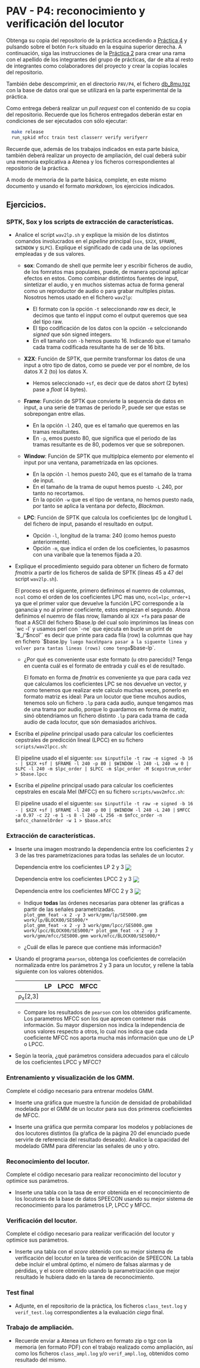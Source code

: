 PAV - P4: reconocimiento y verificación del locutor
===================================================

Obtenga su copia del repositorio de la práctica accediendo a [Práctica 4](https://github.com/albino-pav/P4)
y pulsando sobre el botón `Fork` situado en la esquina superior derecha. A continuación, siga las
instrucciones de la [Práctica 2](https://github.com/albino-pav/P2) para crear una rama con el apellido de
los integrantes del grupo de prácticas, dar de alta al resto de integrantes como colaboradores del proyecto
y crear la copias locales del repositorio.

También debe descomprimir, en el directorio `PAV/P4`, el fichero [db_8mu.tgz](https://atenea.upc.edu/pluginfile.php/3145524/mod_assign/introattachment/0/spk_8mu.tgz?forcedownload=1)
con la base de datos oral que se utilizará en la parte experimental de la práctica.

Como entrega deberá realizar un *pull request* con el contenido de su copia del repositorio. Recuerde
que los ficheros entregados deberán estar en condiciones de ser ejecutados con sólo ejecutar:

~~~~~~~~~~~~~~~~~~~~~~~~~~~~~~~~~~~~~~~~~~~~~~~~~~~~~.sh
  make release
  run_spkid mfcc train test classerr verify verifyerr
~~~~~~~~~~~~~~~~~~~~~~~~~~~~~~~~~~~~~~~~~~~~~~~~~~~~~

Recuerde que, además de los trabajos indicados en esta parte básica, también deberá realizar un proyecto
de ampliación, del cual deberá subir una memoria explicativa a Atenea y los ficheros correspondientes al
repositorio de la práctica.

A modo de memoria de la parte básica, complete, en este mismo documento y usando el formato *markdown*, los
ejercicios indicados.

## Ejercicios.

### SPTK, Sox y los scripts de extracción de características.

- Analice el script `wav2lp.sh` y explique la misión de los distintos comandos involucrados en el *pipeline*
  principal (`sox`, `$X2X`, `$FRAME`, `$WINDOW` y `$LPC`). Explique el significado de cada una de las 
  opciones empleadas y de sus valores.

    * **sox**: Comando de shell que permite leer y escribir ficheros de audio, de los fomratos mas populares, puede, de manera opcional aplicar efectos en estos. Como combinar distintintos fuentes de input, sintetizar el audio, y en muchos sistemas actua de forma general como un reproductor de audio o para grabar multiples pistas.
    Nosotros hemos usado en el fichero `wav2lp`:
      - El formato con la opción `-t` seleccionando _raw_ es decir, le decimos que tanto el inpput como el output queremos que sea del tipo raw.
      - El tipo codificación de los datos con la opción `-e` selccionando _signed_ que són signed integers.
      - En ell tamaño con `-b` hemos puesto 16. Indicando que el tamaño cada trama codificada resultante ha de ser de 16 bits.

    * **X2X**: Función de SPTK, que permite transformar los datos de una input a otro tipo de datos, como se puede ver por el nombre, de los datos X 2 (to) los datos X.
      - Hemos seleccionado `+sf`, es decir que de datos _short_ (2 bytes) pase a _float_ (4 bytes).

    * **Frame**: Función de SPTK que convierte la sequencia de datos en input, a una serie de tramas de periodo P, puede ser que estas se sobrepongan entre ellas.
      - En la opción `-l` 240, que es el tamaño que queremos en las tramas resultantes.
      - En `-p`, emos puesto 80, que significa que el periodo de las tramas resultante es de 80, podemos ver que se sobreponen.
    
    * **Window**: Función de SPTK que multiplpica elemento por elemento el input por una ventana, parametrizada en las opciones.
      - En la opción `-l` hemos puesto 240, que es el tamaño de la trama de input.
      - En el tamaño de la trama de ouput hemos puesto `-L` 240, por tanto no recortamos.
      - En la opción `-w` que es el tipo de ventana, no hemos puesto nada, por tanto se aplica la ventana por defecto, _Blackman_.
    
    * **LPC**: Función de SPTK que calcula los coeficientes lpc de longitud L del fichero de input, pasando el resultado en output.
      - Opción `-l`, longitud de la trama: 240 (como hemos puesto anteriormente).
      - Opción `-m`, que indica el orden de los coeficientes, lo pasasmos con una varibale que la tenemos fijada a 20.

- Explique el procedimiento seguido para obtener un fichero de formato *fmatrix* a partir de los ficheros de
  salida de SPTK (líneas 45 a 47 del script `wav2lp.sh`).

  El proceso es el siguente, primero definimos el nuemro de columnas, `ncol` como el orden de los coeficientes LPC mas uno, `ncol=lpc_order+1` ya que el primer valor que devuelve la función LPC corresponde a la ganancia y no al primer coeficiente, estos empiezan el segundo.
  Ahora definimos el nuemro de filas nrow, llamando al `X2X +fa` para pasar de float a ASCII del fichero $base.lp del cual solo imprimimos las lineas con `wc -l` y usamos perl con `-ne` que ejecuta en bucle un print de `$_/'$ncol'` es decir que printe para cada fila (row) la columnas que hay en fichero `$base.lp` y luego hace `\n` para pasar a la siguente linea y volver para tantas lineas (rows) como tenga `$base-lp`.

  * ¿Por qué es conveniente usar este formato (u otro parecido)? Tenga en cuenta cuál es el formato de
    entrada y cuál es el de resultado.

    El fomato en forma de _fmatrix_ es conveniente ya que para cada vez que calculamos los coeficientes LPC se nos devuelve un vector, y como tenemos que realizar este calculo muchas veces, ponerlo en formato matriz es ideal: 
    Para un locutor que tiene mcuhos audios, tenemos solo un fichero `.lp` para cada audio, aunque tengamos mas de una trama por audio, porque lo guardamos en forma de matriz, sinó obtendriamos un fichero distinto `.lp` para cada trama de cada audio de cada locutor, que són demasiados arichivos.

- Escriba el *pipeline* principal usado para calcular los coeficientes cepstrales de predicción lineal
  (LPCC) en su fichero <code>scripts/wav2lpcc.sh</code>:

  El pipeline usado el el siguente:
  `sox $inputfile -t raw -e signed -b 16 - | $X2X +sf | $FRAME -l 240 -p 80 | $WINDOW -l 240 -L 240 -w 0 |`
	`$LPC -l 240 -m $lpc_order | $LPCC -m $lpc_order -M $cepstrum_order > $base.lpcc`

- Escriba el *pipeline* principal usado para calcular los coeficientes cepstrales en escala Mel (MFCC) en su
  fichero <code>scripts/wav2mfcc.sh</code>:

  El pipeline usado el el siguente:
  `sox $inputfile -t raw -e signed -b 16 - | $X2X +sf | $FRAME -l 240 -p 80 | $WINDOW -l 240 -L 240 |`
	`$MFCC -a 0.97 -c 22 -e 1 -s 8 -l 240 -L 256 -m $mfcc_order -n $mfcc_channelOrder -w 1 > $base.mfcc`
### Extracción de características.

- Inserte una imagen mostrando la dependencia entre los coeficientes 2 y 3 de las tres parametrizaciones
  para todas las señales de un locutor.
  
    Dependencia entre los coeficientes LP 2 y 3
  <img src="lp_SES000.png" align="center">

  Dependencia entre los coeficientes LPCC 2 y 3
  <img src="lpcc_SES000.png" align="center">

  Dependencia entre los coeficientes MFCC 2 y 3
  <img src="mfcc_SES000.png" align="center">
  
  + Indique **todas** las órdenes necesarias para obtener las gráficas a partir de las señales 
    parametrizadas.
    <code>
    plot_gmm_feat -x 2 -y 3 work/gmm/lp/SES000.gmm work/lp/BLOCK00/SES000/*
    plot_gmm_feat -x 2 -y 3 work/gmm/lpcc/SES000.gmm work/lpcc/BLOCK00/SES000/*
    plot_gmm_feat -x 2 -y 3 work/gmm/mfcc/SES000.gmm work/mfcc/BLOCK00/SES000/*
    </code>
    
  + ¿Cuál de ellas le parece que contiene más información?

- Usando el programa <code>pearson</code>, obtenga los coeficientes de correlación normalizada entre los
  parámetros 2 y 3 para un locutor, y rellene la tabla siguiente con los valores obtenidos.

  |                        | LP   | LPCC | MFCC |
  |------------------------|:----:|:----:|:----:|
  | &rho;<sub>x</sub>[2,3] |      |      |      |
  
  + Compare los resultados de <code>pearson</code> con los obtenidos gráficamente.
    Los parametros MFCC son los que aprecen contener más información. Su mayor dispersion nos indica la 
  independencia de unos valores respecto a otros, lo cual nos indica que cada coeficiente MFCC nos aporta
  mucha más información que uno de LP o LPCC.
  
- Según la teoría, ¿qué parámetros considera adecuados para el cálculo de los coeficientes LPCC y MFCC?

### Entrenamiento y visualización de los GMM.

Complete el código necesario para entrenar modelos GMM.

- Inserte una gráfica que muestre la función de densidad de probabilidad modelada por el GMM de un locutor
  para sus dos primeros coeficientes de MFCC.
  
- Inserte una gráfica que permita comparar los modelos y poblaciones de dos locutores distintos (la gŕafica
  de la página 20 del enunciado puede servirle de referencia del resultado deseado). Analice la capacidad
  del modelado GMM para diferenciar las señales de uno y otro.

### Reconocimiento del locutor.

Complete el código necesario para realizar reconociminto del locutor y optimice sus parámetros.

- Inserte una tabla con la tasa de error obtenida en el reconocimiento de los locutores de la base de datos
  SPEECON usando su mejor sistema de reconocimiento para los parámetros LP, LPCC y MFCC.

### Verificación del locutor.

Complete el código necesario para realizar verificación del locutor y optimice sus parámetros.

- Inserte una tabla con el *score* obtenido con su mejor sistema de verificación del locutor en la tarea
  de verificación de SPEECON. La tabla debe incluir el umbral óptimo, el número de falsas alarmas y de
  pérdidas, y el score obtenido usando la parametrización que mejor resultado le hubiera dado en la tarea
  de reconocimiento.
 
### Test final

- Adjunte, en el repositorio de la práctica, los ficheros `class_test.log` y `verif_test.log` 
  correspondientes a la evaluación *ciega* final.

### Trabajo de ampliación.

- Recuerde enviar a Atenea un fichero en formato zip o tgz con la memoria (en formato PDF) con el trabajo 
  realizado como ampliación, así como los ficheros `class_ampl.log` y/o `verif_ampl.log`, obtenidos como 
  resultado del mismo.
